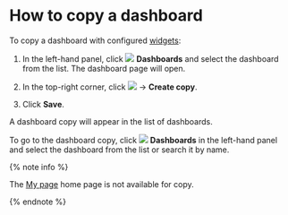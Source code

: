# How to copy a dashboard

To copy a dashboard with configured [widgets](widgets.md):

1. In the left-hand panel, click ![](../../_assets/tracker/svg/dashboards.svg)&nbsp;**Dashboards** and select the dashboard from the list. The dashboard page will open.

1. In the top-right corner, click ![](../../_assets/tracker/svg/actions.svg) → **Create copy**.

1. Click **Save**.

A dashboard copy will appear in the list of dashboards.

To go to the dashboard copy, click ![](../../_assets/tracker/svg/dashboards.svg)&nbsp;**Dashboards** in the left-hand panel and select the dashboard from the list or search it by name.

{% note info %}

The [My page](startpage.md#my-page) home page is not available for copy.

{% endnote %}
